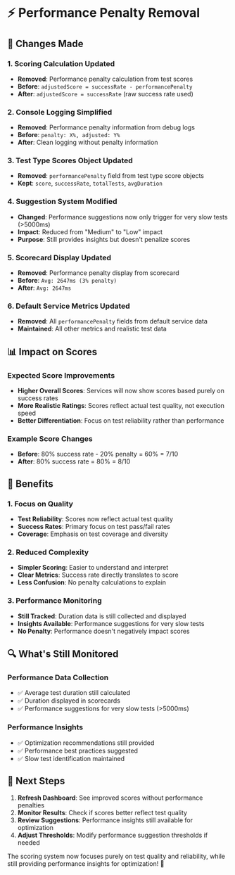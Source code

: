 # ⚡ **Performance Penalty Removal**

## 🎯 **Changes Made**

### **1. Scoring Calculation Updated**
- **Removed**: Performance penalty calculation from test scores
- **Before**: `adjustedScore = successRate - performancePenalty`
- **After**: `adjustedScore = successRate` (raw success rate used)

### **2. Console Logging Simplified**
- **Removed**: Performance penalty information from debug logs
- **Before**: `penalty: X%, adjusted: Y%`
- **After**: Clean logging without penalty information

### **3. Test Type Scores Object Updated**
- **Removed**: `performancePenalty` field from test type score objects
- **Kept**: `score`, `successRate`, `totalTests`, `avgDuration`

### **4. Suggestion System Modified**
- **Changed**: Performance suggestions now only trigger for very slow tests (>5000ms)
- **Impact**: Reduced from "Medium" to "Low" impact
- **Purpose**: Still provides insights but doesn't penalize scores

### **5. Scorecard Display Updated**
- **Removed**: Performance penalty display from scorecard
- **Before**: `Avg: 2647ms (3% penalty)`
- **After**: `Avg: 2647ms`

### **6. Default Service Metrics Updated**
- **Removed**: All `performancePenalty` fields from default service data
- **Maintained**: All other metrics and realistic test data

## 📊 **Impact on Scores**

### **Expected Score Improvements**
- **Higher Overall Scores**: Services will now show scores based purely on success rates
- **More Realistic Ratings**: Scores reflect actual test quality, not execution speed
- **Better Differentiation**: Focus on test reliability rather than performance

### **Example Score Changes**
- **Before**: 80% success rate - 20% penalty = 60% = 7/10
- **After**: 80% success rate = 80% = 8/10

## 🎯 **Benefits**

### **1. Focus on Quality**
- **Test Reliability**: Scores now reflect actual test quality
- **Success Rates**: Primary focus on test pass/fail rates
- **Coverage**: Emphasis on test coverage and diversity

### **2. Reduced Complexity**
- **Simpler Scoring**: Easier to understand and interpret
- **Clear Metrics**: Success rate directly translates to score
- **Less Confusion**: No penalty calculations to explain

### **3. Performance Monitoring**
- **Still Tracked**: Duration data is still collected and displayed
- **Insights Available**: Performance suggestions for very slow tests
- **No Penalty**: Performance doesn't negatively impact scores

## 🔍 **What's Still Monitored**

### **Performance Data Collection**
- ✅ Average test duration still calculated
- ✅ Duration displayed in scorecards
- ✅ Performance suggestions for very slow tests (>5000ms)

### **Performance Insights**
- ✅ Optimization recommendations still provided
- ✅ Performance best practices suggested
- ✅ Slow test identification maintained

## 🚀 **Next Steps**

1. **Refresh Dashboard**: See improved scores without performance penalties
2. **Monitor Results**: Check if scores better reflect test quality
3. **Review Suggestions**: Performance insights still available for optimization
4. **Adjust Thresholds**: Modify performance suggestion thresholds if needed

The scoring system now focuses purely on test quality and reliability, while still providing performance insights for optimization! 🎯
